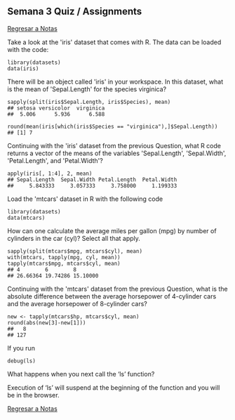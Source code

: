 ## Semana 3 Quiz / Assignments
[Regresar a Notas](notes.md#semana-3-quiz--assignments)

Take a look at the 'iris' dataset that comes with R. The data can be loaded with the code:
```Rscript
library(datasets)
data(iris)
```

There will be an object called 'iris' in your workspace. In this dataset, what is the mean of 'Sepal.Length' for the species virginica?
```Rscript
sapply(split(iris$Sepal.Length, iris$Species), mean)
## setosa versicolor  virginica
##  5.006      5.936      6.588

round(mean(iris[which(iris$Species == "virginica"),]$Sepal.Length))
## [1] 7
```

Continuing with the 'iris' dataset from the previous Question, what R code returns a vector of the means of the variables 'Sepal.Length', 'Sepal.Width', 'Petal.Length', and 'Petal.Width'?
```Rscript
apply(iris[, 1:4], 2, mean)
## Sepal.Length  Sepal.Width Petal.Length  Petal.Width
##     5.843333     3.057333     3.758000     1.199333
```

Load the 'mtcars' dataset in R with the following code
```Rscript
library(datasets)
data(mtcars)
```

How can one calculate the average miles per gallon (mpg) by number of cylinders in the car (cyl)? Select all that apply.
```Rscript
sapply(split(mtcars$mpg, mtcars$cyl), mean)
with(mtcars, tapply(mpg, cyl, mean))
tapply(mtcars$mpg, mtcars$cyl, mean)
## 4        6        8
## 26.66364 19.74286 15.10000
```

Continuing with the 'mtcars' dataset from the previous Question, what is the absolute difference between the average horsepower of 4-cylinder cars and the average horsepower of 8-cylinder cars?
```Rscript
new <- tapply(mtcars$hp, mtcars$cyl, mean)
round(abs(new[3]-new[1]))
##   8
## 127
```

If you run
```Rscript
debug(ls)
```
What happens when you next call the ‘ls’ function?

Execution of ‘ls’ will suspend at the beginning of the function and you will be in the browser.

[Regresar a Notas](notes.md#semana-3-quiz--assignments)